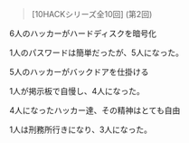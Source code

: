 >[10HACKシリーズ全10回] (第2回)  

6人のハッカーがハードディスクを暗号化

1人のパスワードは簡単だったが、5人になった。

5人のハッカーがバックドアを仕掛ける

1人が掲示板で自慢し、4人になった。

4人になったハッカー達、その精神はとても自由

1人は刑務所行きになり、3人になった。

